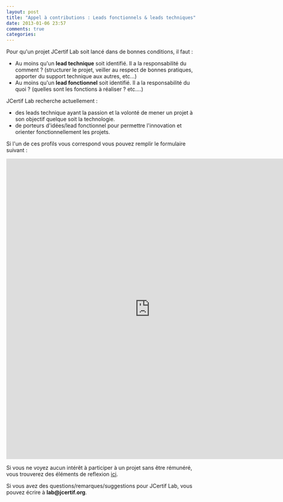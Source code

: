 ```yaml
---
layout: post
title: "Appel à contributions : Leads fonctionnels & leads techniques"
date: 2013-01-06 23:57
comments: true
categories: 
---
```

Pour qu'un projet JCertif Lab soit lancé dans de bonnes conditions, il faut :

*	Au moins qu'un __lead technique__ soit identifié. Il a la responsabilité du comment ? (structurer le projet, veiller au respect de bonnes pratiques, apporter du support technique aux autres, etc...)
*	Au moins qu'un __lead fonctionnel__ soit identifié. Il a la responsabilité du quoi ? (quelles sont les fonctions à réaliser ? etc....)

JCertif Lab recherche actuellement :
- des leads technique ayant la passion et la volonté de mener un projet à son objectif quelque soit la technologie.
- de porteurs d'idées/lead fonctionnel pour permettre l'innovation et orienter fonctionnellement les projets.

Si l'un de ces profils vous correspond vous pouvez remplir le formulaire suivant :

<iframe src="https://docs.google.com/spreadsheet/embeddedform?formkey=dDdYQTkwdy11LS1YQTloTkVFMmd2bkE6MQ" width="760" height="793" frameborder="0" marginheight="0" marginwidth="0">Loading...</iframe>

Si vous ne voyez aucun intérêt à participer à un projet sans être rémunéré, vous trouverez des éléments de reflexion [ici](/blog/about).

Si vous avez des questions/remarques/suggestions pour JCertif Lab, vous pouvez écrire à __lab@jcertif.org__.

